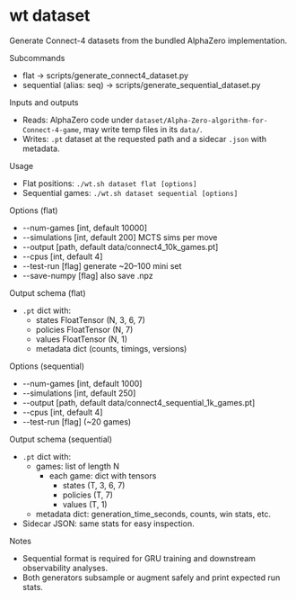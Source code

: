 # wt dataset

Generate Connect-4 datasets from the bundled AlphaZero implementation.

Subcommands
- flat → scripts/generate_connect4_dataset.py
- sequential (alias: seq) → scripts/generate_sequential_dataset.py

Inputs and outputs
- Reads: AlphaZero code under `dataset/Alpha-Zero-algorithm-for-Connect-4-game`, may write temp files in its `data/`.
- Writes: `.pt` dataset at the requested path and a sidecar `.json` with metadata.

Usage
- Flat positions: `./wt.sh dataset flat [options]`
- Sequential games: `./wt.sh dataset sequential [options]`

Options (flat)
- --num-games [int, default 10000]
- --simulations [int, default 200] MCTS sims per move
- --output [path, default data/connect4_10k_games.pt]
- --cpus [int, default 4]
- --test-run [flag] generate ~20–100 mini set
- --save-numpy [flag] also save .npz

Output schema (flat)
- `.pt` dict with:
  - states FloatTensor (N, 3, 6, 7)
  - policies FloatTensor (N, 7)
  - values FloatTensor (N, 1)
  - metadata dict (counts, timings, versions)

Options (sequential)
- --num-games [int, default 1000]
- --simulations [int, default 250]
- --output [path, default data/connect4_sequential_1k_games.pt]
- --cpus [int, default 4]
- --test-run [flag] (~20 games)

Output schema (sequential)
- `.pt` dict with:
  - games: list of length N
    - each game: dict with tensors
      - states (T, 3, 6, 7)
      - policies (T, 7)
      - values (T, 1)
  - metadata dict: generation_time_seconds, counts, win stats, etc.
- Sidecar JSON: same stats for easy inspection.

Notes
- Sequential format is required for GRU training and downstream observability analyses.
- Both generators subsample or augment safely and print expected run stats.
